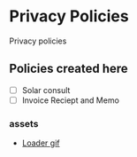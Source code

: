 # Privacy Policies

Privacy policies

## Policies created here
- [ ] Solar consult
- [ ] Invoice Reciept and Memo

### assets
- [Loader gif](https://stackoverflow.com/questions/55960021/transparent-animated-gif-picture-show-above-another-picture)